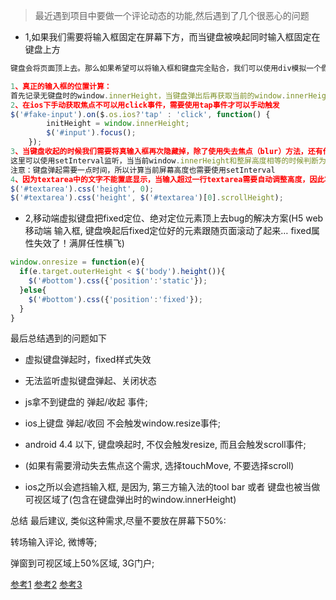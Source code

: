 > 最近遇到项目中要做一个评论动态的功能,然后遇到了几个很恶心的问题

- 1,如果我们需要将输入框固定在屏幕下方，而当键盘被唤起同时输入框固定在键盘上方

```js
键盘会将页面顶上去。那么如果希望可以将输入框和键盘完全贴合，我们可以使用div模拟一个假的输入框，使用定位将真正的输入框隐藏掉，当点击假的输入框的时候，将真正的输入框定位到键盘上方，并且手动获取输入框焦点。

1、真正的输入框的位置计算：
首先记录无键盘时的window.innerHeight，当键盘弹出后再获取当前的window.innerHeight，两者的差值即为键盘的高度，那么定位真输入框自然就很容易了
2、在ios下手动获取焦点不可以用click事件，需要使用tap事件才可以手动触发
$('#fake-input').on($.os.ios?'tap' : 'click', function() {
        initHeight = window.innerHeight;
        $('#input').focus();
    });
3、当键盘收起的时候我们需要将真输入框再次隐藏掉，除了使用失去焦点（blur）方法，还有什么方法可以判断键盘是否收起呢？
这里可以使用setInterval监听，当当前window.innerHeight和整屏高度相等的时候判断为键盘收起。
注意：键盘弹起需要一点时间，所以计算当前屏幕高度也需要使用setInterval
4、因为textarea中的文字不能置底显示，当输入超过一行textarea需要自动调整高度，因此将scrollHeight赋值给textarea的height。当删除文字的时候需要height也有变化，因此每次input都先将height置0，然后再赋值。
$('#textarea').css('height', 0);
$('#textarea').css('height', $('#textarea')[0].scrollHeight);

```

- 2,移动端虚拟键盘把fixed定位、绝对定位元素顶上去bug的解决方案(H5 web 移动端 输入框, 键盘唤起后fixed定位好的元素跟随页面滚动了起来… fixed属性失效了！满屏任性横飞)

```js
window.onresize = function(e){
  if(e.target.outerHeight < $('body').height()){
    $('#bottom').css({'position':'static'});
  }else{
    $('#bottom').css({'position':'fixed'});
  }
}

```

最后总结遇到的问题如下
- 虚拟键盘弹起时，fixed样式失效
- 无法监听虚拟键盘弹起、关闭状态

- js拿不到键盘的 弹起/收起 事件;

- ios上键盘 弹起/收回 不会触发window.resize事件;

- android 4.4 以下, 键盘唤起时, 不仅会触发resize, 而且会触发scroll事件;
- (如果有需要滑动失去焦点这个需求, 选择touchMove, 不要选择scroll)

- ios之所以会遮挡输入框, 是因为, 第三方输入法的tool bar 或者 键盘也被当做可视区域了(包含在键盘弹出时的window.innerHeight)

总结
最后建议, 类似这种需求,尽量不要放在屏幕下50%:

转场输入评论, 微博等;

弹窗到可视区域上50%区域, 3G门户;

[参考1](http://www.alloyteam.com/2017/03/moves-the-input-box-fill-series-a/)
[参考2](http://www.cnblogs.com/yexiaochai/p/3561939.html)
[参考3](http://www.zhimengzhe.com/Javascriptjiaocheng/96116.html)